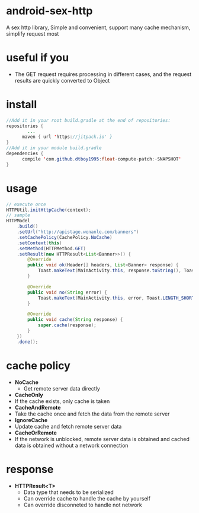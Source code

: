 # android-sex-http
A sex http library, Simple and convenient, support many cache mechanism, simplify request most

# useful if you
- The GET request requires processing in different cases, and the request results are quickly converted to Object

# install
```java
//Add it in your root build.gradle at the end of repositories:
repositories {
		...
	  maven { url 'https://jitpack.io' }
}
//Add it in your module build.gradle
dependencies {
	  compile 'com.github.dtboy1995:float-compute-patch:-SNAPSHOT'
}
```

# usage
```java
// execute once
HTTPUtil.initHttpCache(context);
// sample
HTTPModel
    .build()
    .setUrl("http://apistage.wenanle.com/banners")
    .setCachePolicy(CachePolicy.NoCache)
    .setContext(this)
    .setMethod(HTTPMethod.GET)
    .setResult(new HTTPResult<List<Banner>>() {
        @Override
        public void ok(Header[] headers, List<Banner> response) {
            Toast.makeText(MainActivity.this, response.toString(), Toast.LENGTH_SHORT).show();
        }

        @Override
        public void no(String error) {
            Toast.makeText(MainActivity.this, error, Toast.LENGTH_SHORT).show();
        }

        @Override
        public void cache(String response) {
            super.cache(response);
        }
    })
    .done();
```
# cache policy
- **NoCache**   
  - Get remote server data directly
- **CacheOnly**
 - If the cache exists, only cache is taken
- **CacheAndRemote**
 - Take the cache once and fetch the data from the remote server
- **IgnoreCache**
 - Update cache and fetch remote server data
- **CacheOrRemote**
 - If the network is unblocked, remote server data is obtained and cached data is obtained without a network connection

# response
- **HTTPResult&lt;T&gt;**
  - Data type that needs to be serialized
  - Can override cache to handle the cache by yourself
  - Can override disconneted to handle not network
